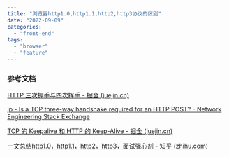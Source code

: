 ```yaml
---
title: "浏览器http1.0,http1.1,http2,http3协议的区别"
date: "2022-09-09"
categories: 
  - "front-end"
tags: 
  - "browser"
  - "feature"
---
```


### 参考文档

[HTTP 三次握手与四次挥手 - 掘金 (juejin.cn)](https://juejin.cn/post/7031732350811635748)

[ip - Is a TCP three-way handshake required for an HTTP POST? - Network Engineering Stack Exchange](https://networkengineering.stackexchange.com/questions/13438/is-a-tcp-three-way-handshake-required-for-an-http-post)

[TCP 的 Keepalive 和 HTTP 的 Keep-Alive - 掘金 (juejin.cn)](https://juejin.cn/post/6992845852192702477)

[一文总结http1.0，http1.1，http2，http3，面试强心剂 - 知乎 (zhihu.com)](https://zhuanlan.zhihu.com/p/469988032)
